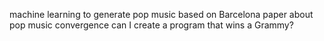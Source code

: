 machine learning to generate pop music based on Barcelona paper about pop music convergence
	can I create a program that wins a Grammy?
